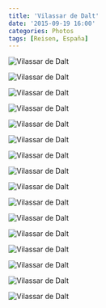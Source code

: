 ```yaml
---
title: 'Vilassar de Dalt'
date: '2015-09-19 16:00'
categories: Photos
tags: [Reisen, España]
---
```


<div class='preview'><img src='{{urls.media}}/VilassarDeDaltOK.jpg' alt='Vilassar de Dalt'></div>

<a id='60051188d7e11dd3662e37a4197770c4-800'></a>![Vilassar de Dalt]({{urls.media}}/60051188d7e11dd3662e37a4197770c4-800.jpg 'Мэрия. 27-го выборы, за сепаратизм и социализм.')

<a id='1161b98546ca9701f3776d220e50830b-800'></a>![Vilassar de Dalt]({{urls.media}}/1161b98546ca9701f3776d220e50830b-800.jpg 'Напротив мэрии — театр.')

<a id='796ede03cfe284efbf80932033af0e85-800'></a>![Vilassar de Dalt]({{urls.media}}/796ede03cfe284efbf80932033af0e85-800.jpg 'Полтос.')

<a id='6607cfd60f4d097f22d956a9a208da31-800'></a>![Vilassar de Dalt]({{urls.media}}/6607cfd60f4d097f22d956a9a208da31-800.jpg 'Хрень за оградой.')

<a id='4669423789e2fd8b4e221f7f88b8b42f-800'></a>![Vilassar de Dalt]({{urls.media}}/4669423789e2fd8b4e221f7f88b8b42f-800.jpg 'Осторожно, злая собака.')

<a id='92619bcbd18240871d93e0736820f7bb-800'></a>![Vilassar de Dalt]({{urls.media}}/92619bcbd18240871d93e0736820f7bb-800.jpg 'Фронтон обычной аптеки.')

<a id='3eddeb7c7ad957f78213b1487a5cbbe2-800'></a>![Vilassar de Dalt]({{urls.media}}/3eddeb7c7ad957f78213b1487a5cbbe2-800.jpg 'Мифы и легенды древнего Билассара.')

<a id='b75da29254c7aee084ec2f8f5f6f8101-800'></a>![Vilassar de Dalt]({{urls.media}}/b75da29254c7aee084ec2f8f5f6f8101-800.jpg 'Дозорная мадам.')

<a id='9775c617b6807e374d00a53d695cb52e-800'></a>![Vilassar de Dalt]({{urls.media}}/9775c617b6807e374d00a53d695cb52e-800.jpg 'Слева от эстелады — вмурованный в стену святой за стеклом. Тут так принято.')

<a id='ba8c1873efbf9dc6d3df35c6ac829602-800'></a>![Vilassar de Dalt]({{urls.media}}/ba8c1873efbf9dc6d3df35c6ac829602-800.jpg 'Вход.')

<a id='4ef40d6e141fc2f8f511ccedd14a86fb-800'></a>![Vilassar de Dalt]({{urls.media}}/4ef40d6e141fc2f8f511ccedd14a86fb-800.jpg 'Думаете, это пеший Георгий убивает змия? — Хрен там. Святой Джорди убивает дракона.')

<a id='773b60dc096d09e7567c98e08a9f44ba-800'></a>![Vilassar de Dalt]({{urls.media}}/773b60dc096d09e7567c98e08a9f44ba-800.jpg 'Воскресная школа.')

<a id='0b8bfefe6ef167f4d25dd960479b0b3f-800'></a>![Vilassar de Dalt]({{urls.media}}/0b8bfefe6ef167f4d25dd960479b0b3f-800.jpg 'Улица Касаль (по старому стилю.)')

<a id='553bb5407606b8b5f5327bc616c76248-800'></a>![Vilassar de Dalt]({{urls.media}}/553bb5407606b8b5f5327bc616c76248-800.jpg 'Вид сбоку.')

<a id='447feb82b377f1046c90b678a3c9c48f-800'></a>![Vilassar de Dalt]({{urls.media}}/447feb82b377f1046c90b678a3c9c48f-800.jpg 'Просто жилой домик.')
